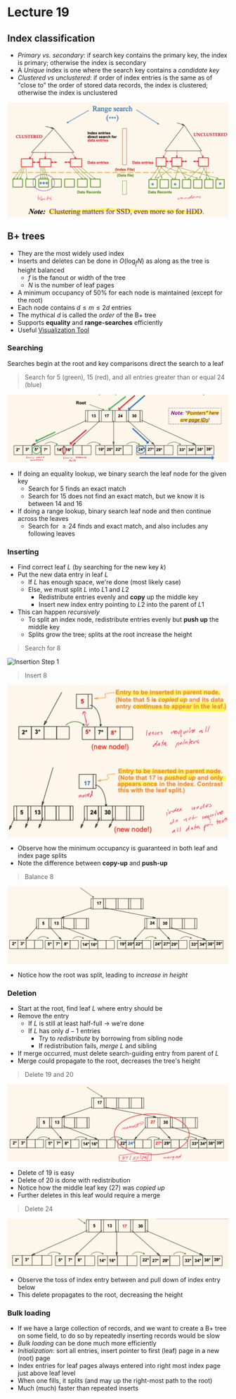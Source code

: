 # Lecture 19

## Index classification

- *Primary vs. secondary*: if search key contains the primary key, the index is primary; otherwise the index is secondary
- A *Unique* index is one where the search key contains a *candidate key*
- *Clustered vs unclustered*: if order of index entries is the same as of "close to" the order of stored data records, the index is clustered; otherwise the index is unclustered

![Clustered and Unclustered Indices](./figures/clustered-and-unclustered-indices.png)

## B+ trees

- They are the most widely used index
- Inserts and deletes can be done in $O(\log_{f} N)$ as along as the tree is height balanced
	- $f$ is the fanout or width of the tree
	- $N$ is the number of leaf pages
- A minimum occupancy of 50% for each node is maintained (except for the root)
- Each node contains $d \le m \le 2d$ entries
- The mythical $d$ is called the *order* of the B+ tree
- Supports **equality** and **range-searches** efficiently
- Useful [Visualization Tool](https://www.cs.usfca.edu/~galles/visualization/BPlusTree.html)

### Searching

Searches begin at the root and key comparisons direct the search to a leaf

> Search for 5 (green), 15 (red), and all entries greater than or equal 24 (blue)

![B Plus Tree Search](./figures/search-b-plus-tree.png)

- If doing an equality lookup, we binary search the leaf node for the given key
	- Search for 5 finds an exact match
	- Search for 15 does not find an exact match, but we know it is between 14 and 16
- If doing a range lookup, binary search leaf node and then continue across the leaves
	- Search for $\ge 24$ finds and exact match, and also includes any following leaves

### Inserting

- Find correct leaf $L$ (by searching for the new key $k$)
- Put the new data entry in leaf $L$
	- If $L$ has enough space, we're done (most likely case)
	- Else, we must split $L$ into $L1$ and $L2$
		- Redistribute entries evenly and **copy** up the middle key
		- Insert new index entry pointing to $L2$ into the parent of $L1$
- This can happen *recursively*
	- To split an index node, redistribute entries evenly but **push up** the middle key
	- Splits grow the tree; splits at the root increase the height

> Search for 8

![Insertion Step 1](insert-b-plus-tree-1.png)

> Insert 8

![Insert Step 2](./figures/insert-b-plus-tree-2.png)

- Observe how the minimum occupancy is guaranteed in both leaf and index page splits
- Note the difference between **copy-up** and **push-up**

> Balance 8

![Insert Step 3](./figures/insert-b-plus-tree-3.png)

- Notice how the root was split, leading to *increase in height*

### Deletion

- Start at the root, find leaf $L$ where entry should be
- Remove the entry
	- If $L$ is still at least half-full -> we're done
	- If $L$ has only $d - 1$ entries
		- Try to *redistribute* by borrowing from sibling node
		- If redistribution fails, *merge* $L$ and sibling
- If merge occurred, must delete search-guiding entry from parent of $L$
- Merge could propagate to the root, decreases the tree's height

> Delete 19 and 20

![Delete Cases 1 and 2](./figures/delete-b-plus-tree-1-and-2.png)

- Delete of 19 is easy
- Delete of 20 is done with redistribution
- Notice how the middle leaf key (27) was *copied up*
- Further deletes in this leaf would require a merge

> Delete 24

![Delete Case 3](./figures/delete-b-plus-tree-3.png)

- Observe the toss of index entry between and pull down of index entry below
- This delete propagates to the root, decreasing the height

### Bulk loading

- If we have a large collection of records, and we want to create a B+ tree on some field, to do so by repeatedly inserting records would be slow
- *Bulk loading* can be done much more efficiently
- *Initialization*: sort all entries, insert pointer to first (leaf) page in a new (root) page
- Index entries for leaf pages always entered into right most index page just above leaf level
- When one fills, it splits (and may up the right-most path to the root)
- Much (much) faster than repeated inserts
